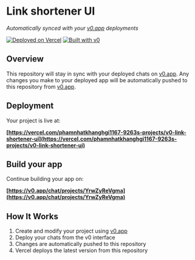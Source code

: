 # Link shortener UI

*Automatically synced with your [v0.app](https://v0.app) deployments*

[![Deployed on Vercel](https://img.shields.io/badge/Deployed%20on-Vercel-black?style=for-the-badge&logo=vercel)](https://vercel.com/phamnhatkhanghgi1167-9263s-projects/v0-link-shortener-ui)
[![Built with v0](https://img.shields.io/badge/Built%20with-v0.app-black?style=for-the-badge)](https://v0.app/chat/projects/YrwZyReVgma)

## Overview

This repository will stay in sync with your deployed chats on [v0.app](https://v0.app).
Any changes you make to your deployed app will be automatically pushed to this repository from [v0.app](https://v0.app).

## Deployment

Your project is live at:

**[https://vercel.com/phamnhatkhanghgi1167-9263s-projects/v0-link-shortener-ui](https://vercel.com/phamnhatkhanghgi1167-9263s-projects/v0-link-shortener-ui)**

## Build your app

Continue building your app on:

**[https://v0.app/chat/projects/YrwZyReVgma](https://v0.app/chat/projects/YrwZyReVgma)**

## How It Works

1. Create and modify your project using [v0.app](https://v0.app)
2. Deploy your chats from the v0 interface
3. Changes are automatically pushed to this repository
4. Vercel deploys the latest version from this repository